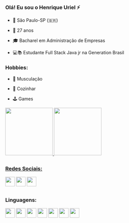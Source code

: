 ### Olá! Eu sou o Henrique Uriel ⚡ 

 - 📌 São Paulo-SP (🇧🇷)                                                              

-  📆 27 anos                                                                         

- 🎓 Bacharel em Administração de Empresas                                            

- 💻📚 Estudante Full Stack Java jr na Generation Brasil                             

### Hobbies:

- 💪 Musculação

- 🍳 Cozinhar

- 🕹️ Games

 <div>
  <a href="https://github.com/HenriqueUriel">
    <img height="150em" src="https://github-readme-stats.vercel.app/api?username=henriqueuriel&show_icons=true&theme=dracula&include_all_commits=true&count_private=true"/>
  <img height="150em" src="https://github-readme-stats.vercel.app/api/top-langs/?username=henriqueuriel&layout=compact&langs_count=7&theme=dracula"/>
</div>
 
## 
 ### Redes Sociais:

  <div> 
     <a href="https://www.linkedin.com/in/henrique-uriel/" target="_blank"><img height="30px" src="https://img.shields.io/badge/-LinkedIn-%230077B5?style=for-the-badge&logo=linkedin&logoColor=white" target="_blank"></a>
  <a href="https://www.instagram.com/_rikiuriel/" target="_blank"><img height="30px" src="https://img.shields.io/badge/-Instagram-%23E4405F?style=for-the-badge&logo=instagram&logoColor=white" target="_blank"></a> 
   <a href = "mailto:rr.2015sp@gamil.com"><img height="30px" src="https://img.shields.io/badge/Gmail-D14836?style=for-the-badge&logo=gmail&logoColor=white"></a>
</div>

 ##
 
 ### Linguagens:   
 
<div> 
 <img height="30px" src="https://img.shields.io/badge/Java-ED8B00?style=for-the-badge&logo=java&logoColor=white"/>
 <img height="30px" src="https://img.shields.io/badge/MySQL-00000F?style=for-the-badge&logo=mysql&logoColor=white"/>
 <img height="30px" src="https://img.shields.io/badge/Spring-6DB33F?style=for-the-badge&logo=spring&logoColor=white"/>
 <img height="30px" src="https://camo.githubusercontent.com/edd3031a0956c904634f9a394267a6ba61e9a0bb95c9512a1fbc0725b4014d03/68747470733a2f2f696d672e736869656c64732e696f2f62616467652f2d4769742d626c61636b3f7374796c653d666c61742d737175617265266c6f676f3d676974"/>
 <img height="30px" src="https://img.shields.io/badge/JavaScript-F7DF1E?style=for-the-badge&logo=javascript&logoColor=black"/>
 <img height="30px" src="https://img.shields.io/badge/Bootstrap-563D7C?style=for-the-badge&logo=bootstrap&logoColor=white"/>
 <img height="30px" src="https://img.shields.io/badge/Angular-DD0031?style=for-the-badge&logo=angular&logoColor=white"/>
 </div>
 

